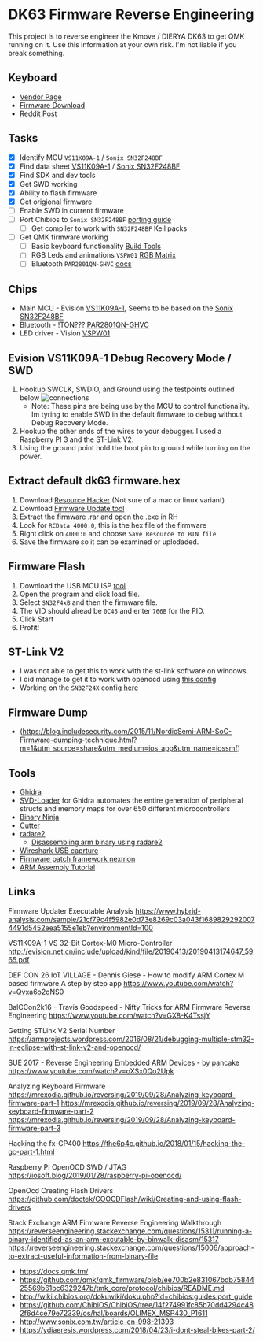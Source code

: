 # DK63 Firmware Reverse Engineering

This project is to reverse engineer the Kmove / DIERYA DK63 to get QMK running on it.
Use this information at your own risk. I'm not liable if you break something.

## Keyboard

* [Vendor Page](https://kmovetech.com/dierya-mechanical-gaming-keyboard-rgb-bluetooth40-wired-wireless-multi-device-iphone-android-mobile-pc-p0013.html)
* [Firmware Download](https://kmovetech.com/art/download-a0038.html)
* [Reddit Post](https://www.reddit.com/r/embedded/comments/e4iriu/keyboard_mcu_help/)

## Tasks

- [x] Identify MCU `VS11K09A-1` / `Sonix SN32F248BF`
- [x] Find data sheet [VS11K09A-1](http://evision.net.cn/include/upload/kind/file/20190413/20190413174647_5965.pdf) / [Sonix SN32F248BF](http://www.sonix.com.tw/files/1/995616A87F74C17AE050007F0100760D)
- [x] Find SDK and dev tools
- [x] Get SWD working
- [x] Ability to flash firmware
- [x] Get origional firmware
- [ ] Enable SWD in current firmware
- [ ] Port Chibios to `Sonix SN32F248BF` [porting guide](http://wiki.chibios.org/dokuwiki/doku.php?id=chibios:guides:port_guide)
    - [ ] Get compiler to work with `SN32F248BF` Keil packs
- [ ] Get QMK firmware working
    - [ ] Basic keyboard functionality [Build Tools](https://docs.qmk.fm/#/getting_started_build_tools)
    - [ ] RGB Leds and animations `VSPW01` [RGB Matrix](https://docs.qmk.fm/#/feature_rgb_matrix)
    - [ ] Bluetooth `PAR2801QN-GHVC` [docs](https://docs.qmk.fm/#/feature_bluetooth)

## Chips

* Main MCU - Evision [VS11K09A-1](http://evision.net.cn/include/upload/kind/file/20190413/20190413174647_5965.pdf), Seems to be based on the [Sonix SN32F248BF](http://www.sonix.com.tw/files/1/995616A87F74C17AE050007F0100760D)
* Bluetooth - !TON??? [PAR2801QN-GHVC](https://en.sziton.com/wp-content/uploads/datasheets/module/PAR2801-Q32P-datasheet-v1.2.pdf)
* LED driver - Vision [VSPW01](http://www.evision.net.cn/include/upload/kind/file/20190413/20190413175237_5340.pdf)

## Evision VS11K09A-1 Debug Recovery Mode / SWD

1. Hookup SWCLK, SWDIO, and Ground using the testpoints outlined below
    ![connections](https://raw.githubusercontent.com/smp4488/dk63/master/photos/IMG_0276-marked.jpg)
    * Note: These pins are being use by the MCU to control functionality. Im tyring to enable SWD in the default firmware to debug without Debug Recovery Mode.
2. Hookup the other ends of the wires to your debugger. I used a Raspberry PI 3 and the ST-Link V2.
3. Using the ground point hold the boot pin to ground while turning on the power.

## Extract default dk63 firmware.hex
1. Download [Resource Hacker](http://www.angusj.com/resourcehacker/) (Not sure of a mac or linux variant)
2. Download [Firmware Update tool](https://kmovetech.com/DIERYA%20&%20Kemove%20Wired%20mode%20firmware%20update.rar)
3. Extract the firmware .rar and open the .exe in RH
4. Look for `RCData 4000:0`, this is the hex file of the firmware
5. Right click on `4000:0` and choose `Save Resource to BIN file`
6. Save the firmware so it can be examined or uplodaded.

## Firmware Flash
1. Download the USB MCU ISP [tool](http://www.sonix.com.tw/files/1/8226BAA772296B66E050007F010014EB)
2. Open the program and click load file.
3. Select `SN32F4xB` and then the firmware file.
4. The VID should alread be `0C45` and enter `766B` for the PID.
5. Click Start
6. Profit!

## ST-Link V2
* I was not able to get this to work with the st-link software on windows.
* I did manage to get it to work with openocd using [this config](https://github.com/smp4488/dk63/blob/master/stlink.cfg)
* Working on the `SN32F24X` config [here](https://github.com/smp4488/dk63/blob/master/vs11k09a-1.cfg)

## Firmware Dump
* (https://blog.includesecurity.com/2015/11/NordicSemi-ARM-SoC-Firmware-dumping-technique.html?m=1&utm_source=share&utm_medium=ios_app&utm_name=iossmf)

## Tools

* [Ghidra](https://ghidra-sre.org/)
* [SVD-Loader](https://leveldown.de/blog/svd-loader/) for Ghidra automates the entire generation of peripheral structs and memory maps for over 650 different microcontrollers
* [Binary Ninja](https://binary.ninja/)
* [Cutter](https://cutter.re/)
* [radare2](https://github.com/radareorg/radare2)
    * [Disassembling arm binary using radare2](https://gist.github.com/JamesHagerman/8d7bfac873fa6b0109b2e68f58d34f35)
* [Wireshark USB caprture](https://wiki.wireshark.org/CaptureSetup/USB)
* [Firmware patch framework nexmon](https://github.com/seemoo-lab/nexmon)
* [ARM Assembly Tutorial](https://azeria-labs.com/writing-arm-assembly-part-1/)

## Links

Firmware Updater Executable Analysis
https://www.hybrid-analysis.com/sample/21cf79c4f5982e0d73e8269c03a043f16898292920074491d5452eea5155e1eb?environmentId=100

VS11K09A-1 VS 32-Bit Cortex-M0 Micro-Controller
http://evision.net.cn/include/upload/kind/file/20190413/20190413174647_5965.pdf

DEF CON 26 IoT VILLAGE - Dennis Giese - How to modify ARM Cortex M based firmware A step by step app
https://www.youtube.com/watch?v=Qvxa6o2oNS0

BalCCon2k16 - Travis Goodspeed - Nifty Tricks for ARM Firmware Reverse Engineering
https://www.youtube.com/watch?v=GX8-K4TssjY

Getting STLink V2 Serial Number
https://armprojects.wordpress.com/2016/08/21/debugging-multiple-stm32-in-eclipse-with-st-link-v2-and-openocd/

SUE 2017 - Reverse Engineering Embedded ARM Devices - by pancake
https://www.youtube.com/watch?v=oXSx0Qo2Upk

Analyzing Keyboard Firmware
https://mrexodia.github.io/reversing/2019/09/28/Analyzing-keyboard-firmware-part-1
https://mrexodia.github.io/reversing/2019/09/28/Analyzing-keyboard-firmware-part-2
https://mrexodia.github.io/reversing/2019/09/28/Analyzing-keyboard-firmware-part-3

Hacking the fx-CP400
https://the6p4c.github.io/2018/01/15/hacking-the-gc-part-1.html

Raspberry PI OpenOCD SWD / JTAG
https://iosoft.blog/2019/01/28/raspberry-pi-openocd/

OpenOcd Creating Flash Drivers
https://github.com/doctek/COOCDFlash/wiki/Creating-and-using-flash-drivers

Stack Exchange ARM Firmware Reverse Engineering Walkthrough
https://reverseengineering.stackexchange.com/questions/15311/running-a-binary-identified-as-an-arm-excutable-by-binwalk-disasm/15317
https://reverseengineering.stackexchange.com/questions/15006/approach-to-extract-useful-information-from-binary-file

* https://docs.qmk.fm/
* https://github.com/qmk/qmk_firmware/blob/ee700b2e831067bdb7584425569b61bc6329247b/tmk_core/protocol/chibios/README.md
* http://wiki.chibios.org/dokuwiki/doku.php?id=chibios:guides:port_guide
* https://github.com/ChibiOS/ChibiOS/tree/14f274991fc85b70dd4294c482f6d4ce79e72339/os/hal/boards/OLIMEX_MSP430_P1611
* http://www.sonix.com.tw/article-en-998-21393
* https://ydiaeresis.wordpress.com/2018/04/23/i-dont-steal-bikes-part-2/